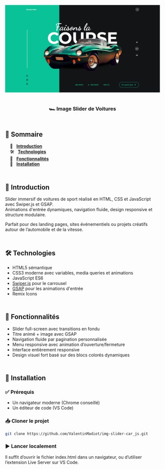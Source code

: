 <div align="center">  
  <a href="https://image-slider-car.netlify.app/" target="_blank">  
    <img src=".docs/preview.png" alt="Aperçu du slider de voitures animé">  
  </a>  
  </br></br>  
  <h3 align="center">🏎️ Image Slider de Voitures</h3>  
</div>

## <br /> 📌 Sommaire

&nbsp;&nbsp;&nbsp; 🎨 &nbsp; [**Introduction**](#introduction)<br />
&nbsp;&nbsp;&nbsp; 🛠️ &nbsp; [**Technologies**](#technologies)<br />
&nbsp;&nbsp;&nbsp; 🎯 &nbsp; [**Fonctionnalités**](#fonctionnalités)<br />
&nbsp;&nbsp;&nbsp; 🚀 &nbsp; [**Installation**](#installation)<br />

## <br /> <a name="introduction">🎨 Introduction</a>

Slider immersif de voitures de sport réalisé en HTML, CSS et JavaScript avec Swiper.js et GSAP.  
Animations d'entrée dynamiques, navigation fluide, design responsive et structure modulaire.

Parfait pour des landing pages, sites événementiels ou projets créatifs autour de l’automobile et de la vitesse.

## <br /> <a name="technologies">🛠️ Technologies</a>

- HTML5 sémantique
- CSS3 moderne avec variables, media queries et animations
- JavaScript ES6
- [Swiper.js](https://swiperjs.com/) pour le carrousel
- [GSAP](https://gsap.com/) pour les animations d'entrée
- Remix Icons

## <br /> <a name="fonctionnalités">🎯 Fonctionnalités</a>

- Slider full-screen avec transitions en fondu
- Titre animé + image avec GSAP
- Navigation fluide par pagination personnalisée
- Menu responsive avec animation d’ouverture/fermeture
- Interface entièrement responsive
- Design visuel fort basé sur des blocs colorés dynamiques

## <br /> <a name="installation">🚀 Installation</a>

### ✅ Prérequis

- Un navigateur moderne (Chrome conseillé)
- Un éditeur de code (VS Code)

### 📥 Cloner le projet

```bash
git clone https://github.com/ValentinMadiot/img-slider-car_js.git
```

### ▶️ Lancer localement

Il suffit d’ouvrir le fichier index.html dans un navigateur, ou d’utiliser l’extension Live Server sur VS Code.
